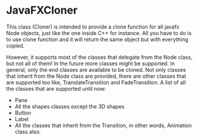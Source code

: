 # JavaFXCloner
This class (Cloner) is intended to provide a clone function for all javafx Node objects, just like the one inside C++ for instance. All you have to do is to use clone function and it will return the same object but with everything copied.

However, it supports most of the classes that delegate from the Node class, but not all of them! In the future more classes might be supported. In general, only the end classes are available to be cloned. Not only classes that inherit from the Node class are provided, there are other classes that are supported too like, TranslateTransition and FadeTransition. A list of all the classes that are supported until now: 

- Pane
- All the shapes classes except the 3D shapes
- Button
- Label
- All the classes that inherit from the Transition, in other words, Animation class also.
